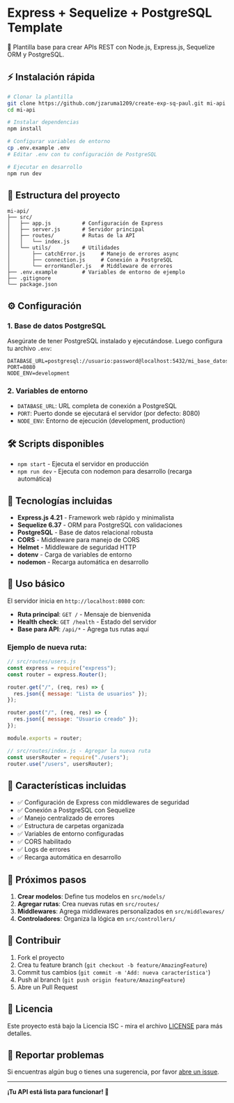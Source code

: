 # Express + Sequelize + PostgreSQL Template

🚀 Plantilla base para crear APIs REST con Node.js, Express.js, Sequelize ORM y PostgreSQL.

## ⚡ Instalación rápida

```bash
# Clonar la plantilla
git clone https://github.com/jzaruma1209/create-exp-sq-paul.git mi-api
cd mi-api

# Instalar dependencias
npm install

# Configurar variables de entorno
cp .env.example .env
# Editar .env con tu configuración de PostgreSQL

# Ejecutar en desarrollo
npm run dev
```

## 📁 Estructura del proyecto

```
mi-api/
├── src/
│   ├── app.js          # Configuración de Express
│   ├── server.js       # Servidor principal
│   ├── routes/         # Rutas de la API
│   │   └── index.js
│   └── utils/          # Utilidades
│       ├── catchError.js     # Manejo de errores async
│       ├── connection.js     # Conexión a PostgreSQL
│       └── errorHandler.js   # Middleware de errores
├── .env.example        # Variables de entorno de ejemplo
├── .gitignore
└── package.json
```

## ⚙️ Configuración

### 1. Base de datos PostgreSQL

Asegúrate de tener PostgreSQL instalado y ejecutándose. Luego configura tu archivo `.env`:

```env
DATABASE_URL=postgresql://usuario:password@localhost:5432/mi_base_datos
PORT=8080
NODE_ENV=development
```

### 2. Variables de entorno

- `DATABASE_URL`: URL completa de conexión a PostgreSQL
- `PORT`: Puerto donde se ejecutará el servidor (por defecto: 8080)
- `NODE_ENV`: Entorno de ejecución (development, production)

## 🛠️ Scripts disponibles

- `npm start` - Ejecuta el servidor en producción
- `npm run dev` - Ejecuta con nodemon para desarrollo (recarga automática)

## 🔧 Tecnologías incluidas

- **Express.js 4.21** - Framework web rápido y minimalista
- **Sequelize 6.37** - ORM para PostgreSQL con validaciones
- **PostgreSQL** - Base de datos relacional robusta
- **CORS** - Middleware para manejo de CORS
- **Helmet** - Middleware de seguridad HTTP
- **dotenv** - Carga de variables de entorno
- **nodemon** - Recarga automática en desarrollo

## 🚀 Uso básico

El servidor inicia en `http://localhost:8080` con:

- **Ruta principal**: `GET /` - Mensaje de bienvenida
- **Health check**: `GET /health` - Estado del servidor
- **Base para API**: `/api/*` - Agrega tus rutas aquí

### Ejemplo de nueva ruta:

```javascript
// src/routes/users.js
const express = require("express");
const router = express.Router();

router.get("/", (req, res) => {
  res.json({ message: "Lista de usuarios" });
});

router.post("/", (req, res) => {
  res.json({ message: "Usuario creado" });
});

module.exports = router;
```

```javascript
// src/routes/index.js - Agregar la nueva ruta
const usersRouter = require("./users");
router.use("/users", usersRouter);
```

## 🔗 Características incluidas

- ✅ Configuración de Express con middlewares de seguridad
- ✅ Conexión a PostgreSQL con Sequelize
- ✅ Manejo centralizado de errores
- ✅ Estructura de carpetas organizada
- ✅ Variables de entorno configuradas
- ✅ CORS habilitado
- ✅ Logs de errores
- ✅ Recarga automática en desarrollo

## 📝 Próximos pasos

1. **Crear modelos**: Define tus modelos en `src/models/`
2. **Agregar rutas**: Crea nuevas rutas en `src/routes/`
3. **Middlewares**: Agrega middlewares personalizados en `src/middlewares/`
4. **Controladores**: Organiza la lógica en `src/controllers/`

## 🤝 Contribuir

1. Fork el proyecto
2. Crea tu feature branch (`git checkout -b feature/AmazingFeature`)
3. Commit tus cambios (`git commit -m 'Add: nueva característica'`)
4. Push al branch (`git push origin feature/AmazingFeature`)
5. Abre un Pull Request

## 📄 Licencia

Este proyecto está bajo la Licencia ISC - mira el archivo [LICENSE](LICENSE) para más detalles.

## 🐛 Reportar problemas

Si encuentras algún bug o tienes una sugerencia, por favor [abre un issue](https://github.com/jzaruma1209/create-exp-sq-paul/issues).

---

**¡Tu API está lista para funcionar! 🎉**
